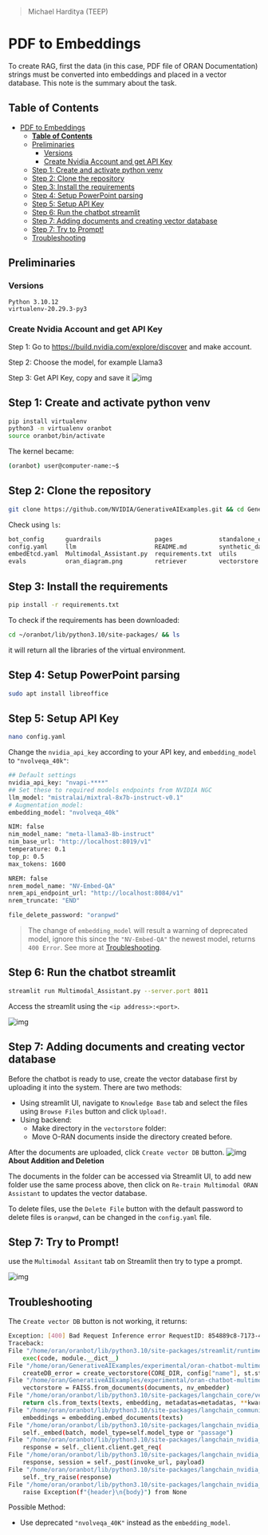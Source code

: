 > Michael Harditya (TEEP)
# PDF to Embeddings
To create RAG, first the data (in this case, PDF file of ORAN Documentation) strings must be converted into embeddings and placed in a vector database. This note is the summary about the task.
## **Table of Contents**
- [PDF to Embeddings](#pdf-to-embeddings)
  - [**Table of Contents**](#table-of-contents)
  - [Preliminaries](#preliminaries)
    - [Versions](#versions)
    - [Create Nvidia Account and get API Key](#create-nvidia-account-and-get-api-key)
  - [Step 1: Create and activate python venv](#step-1-create-and-activate-python-venv)
  - [Step 2: Clone the repository](#step-2-clone-the-repository)
  - [Step 3: Install the requirements](#step-3-install-the-requirements)
  - [Step 4: Setup PowerPoint parsing](#step-4-setup-powerpoint-parsing)
  - [Step 5: Setup API Key](#step-5-setup-api-key)
  - [Step 6: Run the chatbot streamlit](#step-6-run-the-chatbot-streamlit)
  - [Step 7: Adding documents and creating vector database](#step-7-adding-documents-and-creating-vector-database)
  - [Step 7: Try to Prompt!](#step-7-try-to-prompt)
  - [Troubleshooting](#troubleshooting)


## Preliminaries
### Versions
```
Python 3.10.12
virtualenv-20.29.3-py3
```

### Create Nvidia Account and get API Key
Step 1: Go to https://build.nvidia.com/explore/discover and make account.

Step 2: Choose the model, for example Llama3

Step 3: Get API Key, copy and save it
![img](../images/getAPI.png)

## Step 1: Create and activate python venv
```bash
pip install virtualenv
python3 -m virtualenv oranbot
source oranbot/bin/activate
```

The kernel became:
```bash
(oranbot) user@computer-name:~$
```

## Step 2: Clone the repository
```bash
git clone https://github.com/NVIDIA/GenerativeAIExamples.git && cd GenerativeAIExamples/experimental/oran-chatbot-multimodal
```
Check using `ls`:
```bash
bot_config      guardrails               pages             standalone_embed.sh
config.yaml     llm                      README.md         synthetic_data_openai.json
embedEtcd.yaml  Multimodal_Assistant.py  requirements.txt  utils
evals           oran_diagram.png         retriever         vectorstore
```

## Step 3: Install the requirements
```bash
pip install -r requirements.txt
```

To check if the requirements has been downloaded:
```bash
cd ~/oranbot/lib/python3.10/site-packages/ && ls
```
it will return all the libraries of the virtual environment.

## Step 4: Setup PowerPoint parsing
```bash
sudo apt install libreoffice
```

## Step 5: Setup API Key
```bash
nano config.yaml
```
Change the `nvidia_api_key` according to your API key, and `embedding_model` to `"nvolveqa_40k"`:
```bash
## Default settings
nvidia_api_key: "nvapi-****"
## Set these to required models endpoints from NVIDIA NGC
llm_model: "mistralai/mixtral-8x7b-instruct-v0.1"
# Augmentation_model:
embedding_model: "nvolveqa_40k"

NIM: false
nim_model_name: "meta-llama3-8b-instruct"
nim_base_url: "http://localhost:8019/v1"
temperature: 0.1
top_p: 0.5
max_tokens: 1600

NREM: false
nrem_model_name: "NV-Embed-QA"
nrem_api_endpoint_url: "http://localhost:8084/v1"
nrem_truncate: "END"

file_delete_password: "oranpwd"
```

>The change of `embedding_model` will result a warning of deprecated model, ignore this since the `"NV-Embed-QA"` the newest model, returns `400 Error`. See more at [Troubleshooting](#troubleshooting).

## Step 6: Run the chatbot streamlit
```bash
streamlit run Multimodal_Assistant.py --server.port 8011
```

Access the streamlit using the `<ip address>:<port>`.

![img](../images/oran-chat.png)

## Step 7: Adding documents and creating vector database
Before the chatbot is ready to use, create the vector database first by uploading it into the system. There are two methods:
- Using streamlit UI, navigate to `Knowledge Base` tab and select the files using `Browse Files` button and click `Upload!`.
- Using backend:
  - Make directory in the `vectorstore` folder:
  - Move O-RAN documents inside the directory created before.

After the documents are uploaded, click `Create vector DB` button.
![img](../images/upload-files.png)
**About Addition and Deletion**

The documents in the folder can be accessed via Streamlit UI, to add new folder use the same process above, then click on `Re-train Multimodal ORAN Assistant` to updates the vector database.

To delete files, use the `Delete File` button with the default password to delete files is `oranpwd`, can be changed in the `config.yaml` file.

## Step 7: Try to Prompt!
use the `Multimodal Assitant` tab on Streamlit then try to type a prompt.

![img](../images/prompting.png)

## Troubleshooting
The `Create vector DB` button is not working, it returns:
```bash
Exception: [400] Bad Request Inference error RequestID: 854889c8-7173-4ce5-b765-e2bf7202ce7e
Traceback:
File "/home/oran/oranbot/lib/python3.10/site-packages/streamlit/runtime/scriptrunner/script_runner.py", line 535, in _run_script
    exec(code, module.__dict__)
File "/home/oran/GenerativeAIExamples/experimental/oran-chatbot-multimodal/pages/1_Knowledge_Base.py", line 102, in <module>
    createDB_error = create_vectorstore(CORE_DIR, config["name"], st.status)
File "/home/oran/GenerativeAIExamples/experimental/oran-chatbot-multimodal/vectorstore/vectorstore_updater.py", line 290, in create_vectorstore
    vectorstore = FAISS.from_documents(documents, nv_embedder)
File "/home/oran/oranbot/lib/python3.10/site-packages/langchain_core/vectorstores.py", line 635, in from_documents
    return cls.from_texts(texts, embedding, metadatas=metadatas, **kwargs)
File "/home/oran/oranbot/lib/python3.10/site-packages/langchain_community/vectorstores/faiss.py", line 930, in from_texts
    embeddings = embedding.embed_documents(texts)
File "/home/oran/oranbot/lib/python3.10/site-packages/langchain_nvidia_ai_endpoints/embeddings.py", line 169, in embed_documents
    self._embed(batch, model_type=self.model_type or "passage")
File "/home/oran/oranbot/lib/python3.10/site-packages/langchain_nvidia_ai_endpoints/embeddings.py", line 142, in _embed
    response = self._client.client.get_req(
File "/home/oran/oranbot/lib/python3.10/site-packages/langchain_nvidia_ai_endpoints/_common.py", line 356, in get_req
    response, session = self._post(invoke_url, payload)
File "/home/oran/oranbot/lib/python3.10/site-packages/langchain_nvidia_ai_endpoints/_common.py", line 204, in _post
    self._try_raise(response)
File "/home/oran/oranbot/lib/python3.10/site-packages/langchain_nvidia_ai_endpoints/_common.py", line 298, in _try_raise
    raise Exception(f"{header}\n{body}") from None
```
Possible Method:
- Use deprecated `"nvolveqa_40K"` instead as the `embedding_model`.